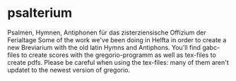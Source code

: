 # psalterium
Psalmen, Hymnen, Antiphonen für das zisterziensische Offizium der Ferialtage
Some of the work we've been doing in Helfta in order to create a new Breviarium with the old latin Hymns and Antiphons.
You'll find gabc-files to create scores with the gregorio-programm as well as tex-files to create pdfs. 
Please be careful when using the tex-files: many of them aren't updatet to the newest version of gregorio.
